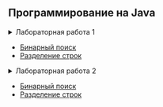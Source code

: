 ## Программирование на Java
<details>
  <summary>Лабораторная работа 1</summary>
  
  ### Вариант №7
  
  1. Напишите алгоритм бинарного поиска по массиву из 1_000_000 целых чисел двумя способами: с использованием рекурсии и без использования рекурсии. Сравните их по времени выполнения.
  2. Напишите алгоритм разбиения строки на слова, не используя метод split().

</details>

- [Бинарный поиск](https://github.com/zhizhkaa/upgraded-couscous/blob/main/src/LR1/BinarySearch.java)
- [Разделение строк](https://github.com/zhizhkaa/upgraded-couscous/blob/main/src/LR1/StringSplit.java)

<details>
  <summary>Лабораторная работа 2</summary>
  
  ### Вариант №7
  
  1. Напишите класс BestPlayer, имеющий нестатическое поле name. Напишите класс FootballClub, имеющий нестатические поля name, numberOfGames, bestPlayer (типа BestPlayer). Оба класса в виде POJO.
  2. В классе FootballClubDemo создайте массив, содержащий 3 объекта класса FootballClub. Распечатайте в консоль этот массив, отсортированный по названию, количеству сыгранных матчей, имени лучшего игрока, используя интерфейсы Comparable<FootballClub> и Comparator<FootballClub>.
  3. Выполните пп. 1 и 2, заменив обычный класс FootballClub на record класс FootballClubRecord. В классе FootballClubRecord напишите два конструктора: канонический и неканонический.


</details>

- [Бинарный поиск](https://github.com/zhizhkaa/upgraded-couscous/blob/main/src/LR1/BinarySearch.java)
- [Разделение строк](https://github.com/zhizhkaa/upgraded-couscous/blob/main/src/LR1/StringSplit.java)

